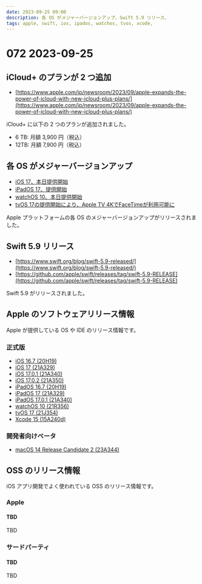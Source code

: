 ```yaml
---
date: 2023-09-25 09:00
description: 各 OS がメジャーバージョンアップ、Swift 5.9 リリース、
tags: apple, swift, ios, ipados, watchos, tvos, xcode, 
---
```

# 072 2023-09-25

## iCloud+ のプランが 2 つ追加

- [https://www.apple.com/jp/newsroom/2023/09/apple-expands-the-power-of-icloud-with-new-icloud-plus-plans/](https://www.apple.com/jp/newsroom/2023/09/apple-expands-the-power-of-icloud-with-new-icloud-plus-plans/)

iCloud+ に以下の 2 つのプランが追加されました。

- 6 TB: 月額 3,900 円（税込）
- 12TB: 月額 7,900 円（税込）

## 各 OS がメジャーバージョンアップ

- [iOS 17、本日提供開始](https://www.apple.com/jp/newsroom/2023/09/ios-17-is-available-today/)
- [iPadOS 17、提供開始](https://www.apple.com/jp/newsroom/2023/09/ipados-17-is-now-available/)
- [watchOS 10、本日提供開始](https://www.apple.com/jp/newsroom/2023/09/watchos-10-is-available-today/)
- [tvOS 17の提供開始により、Apple TV 4KでFaceTimeが利用可能に](https://www.apple.com/jp/newsroom/2023/09/tvos-17-available-now-bringing-facetime-to-apple-tv-4k/)

Apple プラットフォームの各 OS のメジャーバージョンアップがリリースされました。

## Swift 5.9 リリース

- [https://www.swift.org/blog/swift-5.9-released/](https://www.swift.org/blog/swift-5.9-released/)
- [https://github.com/apple/swift/releases/tag/swift-5.9-RELEASE](https://github.com/apple/swift/releases/tag/swift-5.9-RELEASE)

Swift 5.9 がリリースされました。

## Apple のソフトウェアリリース情報

Apple が提供している OS や IDE のリリース情報です。

### 正式版

- [iOS 16.7 (20H19)](https://developer.apple.com/news/releases/?id=09212023b)
- [iOS 17 (21A329)](https://developer.apple.com/news/releases/?id=09182023d)
- [iOS 17.0.1 (21A340)](https://developer.apple.com/news/releases/?id=09212023e)
- [iOS 17.0.2 (21A350)](https://developer.apple.com/news/releases/?id=09222023a)
- [iPadOS 16.7 (20H19)](https://developer.apple.com/news/releases/?id=09212023a)
- [iPadOS 17 (21A329)](https://developer.apple.com/news/releases/?id=09182023c)
- [iPadOS 17.0.1 (21A340)](https://developer.apple.com/news/releases/?id=09212023d)
- [watchOS 10 (21R356)](https://developer.apple.com/news/releases/?id=09182023b)
- [tvOS 17 (21J354)](https://developer.apple.com/news/releases/?id=09182023a)
- [Xcode 15 (15A240d)](https://developer.apple.com/news/releases/?id=09182023e)

### 開発者向けベータ

- [macOS 14 Release Candidate 2 (23A344)](https://developer.apple.com/news/releases/?id=09212023c)

## OSS のリリース情報

iOS アプリ開発でよく使われている OSS のリリース情報です。

### Apple

#### TBD

[]()

TBD

### サードパーティ

#### TBD

[]()

TBD
